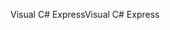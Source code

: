 <span data-ttu-id="5e028-101">Visual C# Express</span><span class="sxs-lookup"><span data-stu-id="5e028-101">Visual C# Express</span></span>